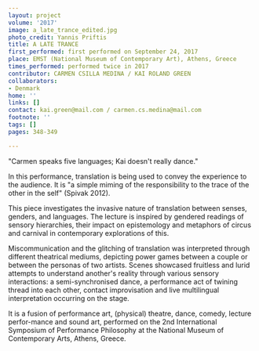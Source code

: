 ```yaml
---
layout: project
volume: '2017'
image: a_late_trance_edited.jpg
photo_credit: Yannis Priftis
title: A LATE TRANCE
first_performed: first performed on September 24, 2017
place: EMST (National Museum of Contemporary Art), Athens, Greece
times_performed: performed twice in 2017
contributor: CARMEN CSILLA MEDINA / KAI ROLAND GREEN
collaborators:
- Denmark
home: ''
links: []
contact: kai.green@mail.com / carmen.cs.medina@mail.com
footnote: ''
tags: []
pages: 348-349

---
```


"Carmen speaks five languages; Kai doesn't really dance."

In this performance, translation is being used to convey the experience to the audience. It is "a simple miming of the responsibility to the trace of the other in the self" (Spivak 2012).

This piece investigates the invasive nature of translation between senses, genders, and languages. The lecture is inspired by gendered readings of sensory hierarchies, their impact on epistemology and metaphors of circus and carnival in contemporary explorations of this.

Miscommunication and the glitching of translation was interpreted through different theatrical mediums, depicting power games between a couple or between the personas of two artists. Scenes showcased fruitless and lurid attempts to understand another's reality through various sensory interactions: a semi-synchronised dance, a performance act of twining thread into each other, contact improvisation and live multilingual interpretation occurring on the stage.

It is a fusion of performance art, (physical) theatre, dance, comedy, lecture perfor-mance and sound art, performed on the 2nd International Symposium of Performance Philosophy at the National Museum of Contemporary Arts, Athens, Greece.

